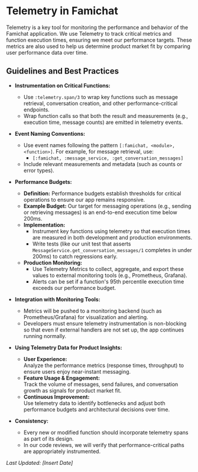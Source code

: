 # Telemetry in Famichat

Telemetry is a key tool for monitoring the performance and behavior of the Famichat application. We use Telemetry to track critical metrics and function execution times, ensuring we meet our performance targets. These metrics are also used to help us determine product market fit by comparing user performance data over time.

## Guidelines and Best Practices

- **Instrumentation on Critical Functions:**
  - Use `:telemetry.span/3` to wrap key functions such as message retrieval, conversation creation, and other performance-critical endpoints.
  - Wrap function calls so that both the result and measurements (e.g., execution time, message counts) are emitted in telemetry events.

- **Event Naming Conventions:**
  - Use event names following the pattern `[:famichat, <module>, <function>]`. For example, for message retrieval, use:
    - `[:famichat, :message_service, :get_conversation_messages]`
  - Include relevant measurements and metadata (such as counts or error types).

- **Performance Budgets:**
  - **Definition:** Performance budgets establish thresholds for critical operations to ensure our app remains responsive.  
  - **Example Budget:** Our target for messaging operations (e.g., sending or retrieving messages) is an end-to-end execution time below 200ms.
  - **Implementation:**  
    - Instrument key functions using telemetry so that execution times are measured in both development and production environments.
    - Write tests (like our unit test that asserts `MessageService.get_conversation_messages/1` completes in under 200ms) to catch regressions early.
  - **Production Monitoring:**  
    - Use Telemetry Metrics to collect, aggregate, and export these values to external monitoring tools (e.g., Prometheus, Grafana).
    - Alerts can be set if a function's 95th percentile execution time exceeds our performance budget.

- **Integration with Monitoring Tools:**
  - Metrics will be pushed to a monitoring backend (such as Prometheus/Grafana) for visualization and alerting.
  - Developers must ensure telemetry instrumentation is non-blocking so that even if external handlers are not set up, the app continues running normally.

- **Using Telemetry Data for Product Insights:**
  - **User Experience:**  
    Analyze the performance metrics (response times, throughput) to ensure users enjoy near-instant messaging.
  - **Feature Usage & Engagement:**  
    Track the volume of messages, send failures, and conversation growth as signals for product market fit.
  - **Continuous Improvement:**  
    Use telemetry data to identify bottlenecks and adjust both performance budgets and architectural decisions over time.

- **Consistency:**
  - Every new or modified function should incorporate telemetry spans as part of its design.
  - In our code reviews, we will verify that performance-critical paths are appropriately instrumented.

*Last Updated: [Insert Date]* 